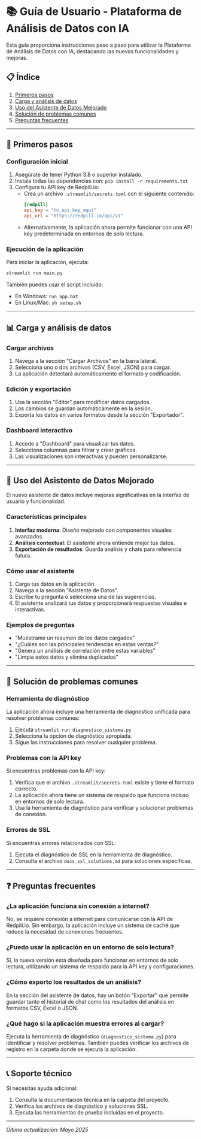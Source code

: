 # 📚 Guía de Usuario - Plataforma de Análisis de Datos con IA

Esta guía proporciona instrucciones paso a paso para utilizar la Plataforma de Análisis de Datos con IA, destacando las nuevas funcionalidades y mejoras.

## 📋 Índice

1. [Primeros pasos](#primeros-pasos)
2. [Carga y análisis de datos](#carga-y-análisis-de-datos)
3. [Uso del Asistente de Datos Mejorado](#uso-del-asistente-de-datos-mejorado)
4. [Solución de problemas comunes](#solución-de-problemas-comunes)
5. [Preguntas frecuentes](#preguntas-frecuentes)

---

## 🚀 Primeros pasos

### Configuración inicial

1. Asegúrate de tener Python 3.8 o superior instalado.
2. Instala todas las dependencias con: `pip install -r requirements.txt`
3. Configura tu API key de Redpill.io:
   - Crea un archivo `.streamlit/secrets.toml` con el siguiente contenido:
     ```toml
     [redpill]
     api_key = "tu_api_key_aquí"
     api_url = "https://redpill.io/api/v1"
     ```
   - Alternativamente, la aplicación ahora permite funcionar con una API key predeterminada en entornos de solo lectura.

### Ejecución de la aplicación

Para iniciar la aplicación, ejecuta:

```bash
streamlit run main.py
```

También puedes usar el script incluido:

- En Windows: `run_app.bat`
- En Linux/Mac: `sh setup.sh`

---

## 📊 Carga y análisis de datos

### Cargar archivos

1. Navega a la sección "Cargar Archivos" en la barra lateral.
2. Selecciona uno o dos archivos (CSV, Excel, JSON) para cargar.
3. La aplicación detectará automáticamente el formato y codificación.

### Edición y exportación

1. Usa la sección "Editor" para modificar datos cargados.
2. Los cambios se guardan automáticamente en la sesión.
3. Exporta los datos en varios formatos desde la sección "Exportador".

### Dashboard interactivo

1. Accede a "Dashboard" para visualizar tus datos.
2. Selecciona columnas para filtrar y crear gráficos.
3. Las visualizaciones son interactivas y pueden personalizarse.

---

## 🤖 Uso del Asistente de Datos Mejorado

El nuevo asistente de datos incluye mejoras significativas en la interfaz de usuario y funcionalidad.

### Características principales

1. **Interfaz moderna**: Diseño mejorado con componentes visuales avanzados.
2. **Análisis contextual**: El asistente ahora entiende mejor tus datos.
3. **Exportación de resultados**: Guarda análisis y chats para referencia futura.

### Cómo usar el asistente

1. Carga tus datos en la aplicación.
2. Navega a la sección "Asistente de Datos".
3. Escribe tu pregunta o selecciona una de las sugerencias.
4. El asistente analizará tus datos y proporcionará respuestas visuales e interactivas.

### Ejemplos de preguntas

- "Muéstrame un resumen de los datos cargados"
- "¿Cuáles son las principales tendencias en estas ventas?"
- "Genera un análisis de correlación entre estas variables"
- "Limpia estos datos y elimina duplicados"

---

## 🔧 Solución de problemas comunes

### Herramienta de diagnóstico

La aplicación ahora incluye una herramienta de diagnóstico unificada para resolver problemas comunes:

1. Ejecuta `streamlit run diagnostico_sistema.py`
2. Selecciona la opción de diagnóstico apropiada.
3. Sigue las instrucciones para resolver cualquier problema.

### Problemas con la API key

Si encuentras problemas con la API key:

1. Verifica que el archivo `.streamlit/secrets.toml` existe y tiene el formato correcto.
2. La aplicación ahora tiene un sistema de respaldo que funciona incluso en entornos de solo lectura.
3. Usa la herramienta de diagnóstico para verificar y solucionar problemas de conexión.

### Errores de SSL

Si encuentras errores relacionados con SSL:

1. Ejecuta el diagnóstico de SSL en la herramienta de diagnóstico.
2. Consulta el archivo `docs_ssl_solutions.md` para soluciones específicas.

---

## ❓ Preguntas frecuentes

### ¿La aplicación funciona sin conexión a internet?

No, se requiere conexión a internet para comunicarse con la API de Redpill.io. Sin embargo, la aplicación incluye un sistema de caché que reduce la necesidad de conexiones frecuentes.

### ¿Puedo usar la aplicación en un entorno de solo lectura?

Sí, la nueva versión está diseñada para funcionar en entornos de solo lectura, utilizando un sistema de respaldo para la API key y configuraciones.

### ¿Cómo exporto los resultados de un análisis?

En la sección del asistente de datos, hay un botón "Exportar" que permite guardar tanto el historial de chat como los resultados del análisis en formatos CSV, Excel o JSON.

### ¿Qué hago si la aplicación muestra errores al cargar?

Ejecuta la herramienta de diagnóstico (`diagnostico_sistema.py`) para identificar y resolver problemas. También puedes verificar los archivos de registro en la carpeta donde se ejecuta la aplicación.

---

## 📞 Soporte técnico

Si necesitas ayuda adicional:

1. Consulta la documentación técnica en la carpeta del proyecto.
2. Verifica los archivos de diagnóstico y soluciones SSL.
3. Ejecuta las herramientas de prueba incluidas en el proyecto.

---

_Última actualización: Mayo 2025_
